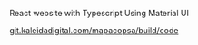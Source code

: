 React website with Typescript
Using Material UI

<a href="http://git.kaleidadigital.com/mapacopsa/code/build/">git.kaleidadigital.com/mapacopsa/build/code</a>